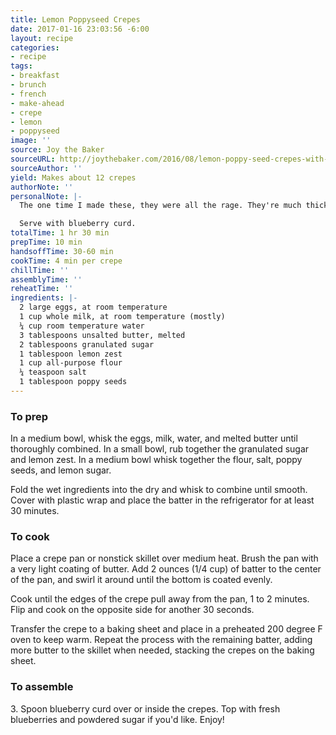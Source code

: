 ```yaml
---
title: Lemon Poppyseed Crepes
date: 2017-01-16 23:03:56 -6:00
layout: recipe
categories:
- recipe
tags:
- breakfast
- brunch
- french
- make-ahead
- crepe
- lemon
- poppyseed
image: ''
source: Joy the Baker
sourceURL: http://joythebaker.com/2016/08/lemon-poppy-seed-crepes-with-blueberry-curd/
sourceAuthor: ''
yield: Makes about 12 crepes
authorNote: ''
personalNote: |-
  The one time I made these, they were all the rage. They're much thicker than the basic crepe recipe, but different doesn't mean they're better or worse.

  Serve with blueberry curd.
totalTime: 1 hr 30 min
prepTime: 10 min
handsoffTime: 30-60 min
cookTime: 4 min per crepe
chillTime: ''
assemblyTime: ''
reheatTime: ''
ingredients: |-
  2 large eggs, at room temperature
  1 cup whole milk, at room temperature (mostly)
  ¼ cup room temperature water
  3 tablespoons unsalted butter, melted
  2 tablespoons granulated sugar
  1 tablespoon lemon zest
  1 cup all-purpose flour
  ¼ teaspoon salt
  1 tablespoon poppy seeds
---
```


### To prep

In a medium bowl, whisk the eggs, milk, water, and melted butter until thoroughly combined. In a small bowl, rub together the granulated sugar and lemon zest. In a medium bowl whisk together the flour, salt, poppy seeds, and lemon sugar.

Fold the wet ingredients into the dry and whisk to combine until smooth. Cover with plastic wrap and place the batter in the refrigerator for at least 30 minutes.

### To cook

Place a crepe pan or nonstick skillet over medium heat. Brush the pan with a very light coating of butter. Add 2 ounces (1/4 cup) of batter to the center of the pan, and swirl it around until the bottom is coated evenly.

Cook until the edges of the crepe pull away from the pan, 1 to 2 minutes. Flip and cook on the opposite side for another 30 seconds.

Transfer the crepe to a baking sheet and place in a preheated 200 degree F oven to keep warm. Repeat the process with the remaining batter, adding more butter to the skillet when needed, stacking the crepes on the baking sheet.

### To assemble

3\. Spoon blueberry curd over or inside the crepes. Top with fresh blueberries and powdered sugar if you'd like. Enjoy!
